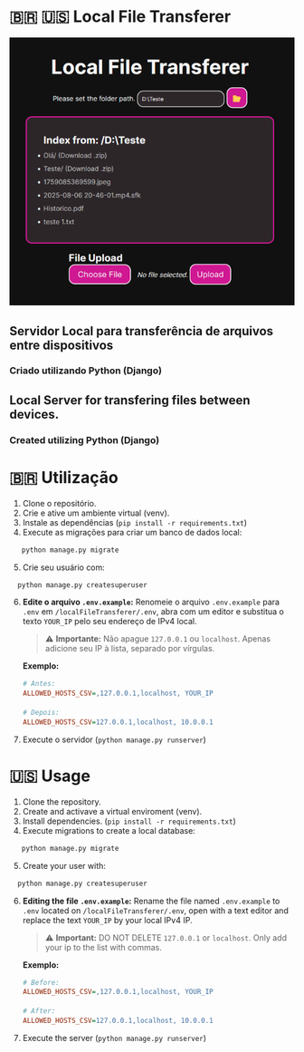 #  🇧🇷 🇺🇸 Local File Transferer #

<div align="center">
  <img src=".\localFileTransferer\assets\print.png" alt="Demonstração do Local File Transferer" width="700">
</div>

## Servidor Local para transferência de arquivos entre dispositivos ##
### Criado utilizando Python (Django) ###

## Local Server for transfering files between devices. ##
### Created utilizing Python (Django) ###


# 🇧🇷 Utilização #
1. Clone o repositório.
2. Crie e ative um ambiente virtual (venv).
3. Instale as dependências (` pip install -r requirements.txt `)
4. Execute as migrações para criar um banco de dados local:
 ``` bash
    python manage.py migrate
```
5. Crie seu usuário com:
``` bash
  python manage.py createsuperuser
```
6. **Edite o arquivo  `.env.example`:**
Renomeie o arquivo `.env.example` para `.env` em `/localFileTransferer/.env`, abra com um editor e substitua o texto `YOUR_IP` pelo seu endereço de IPv4 local.

    > ⚠️ **Importante:** Não apague `127.0.0.1` ou `localhost`. Apenas adicione seu IP à lista, separado por vírgulas.

    **Exemplo:**
    ```ini
    # Antes:
    ALLOWED_HOSTS_CSV=,127.0.0.1,localhost, YOUR_IP

    # Depois:
    ALLOWED_HOSTS_CSV=127.0.0.1,localhost, 10.0.0.1
    ```
7. Execute o servidor (` python manage.py runserver `)

# 🇺🇸 Usage #
1. Clone the repository.
2. Create and activave a virtual enviroment (venv).
3. Install dependencies. (` pip install -r requirements.txt `)
4. Execute migrations to create a local database:
 ``` bash
    python manage.py migrate
```
5. Create your user with:
``` bash
  python manage.py createsuperuser
```
6. **Editing the file `.env.example`:**
Rename the file named `.env.example` to `.env` located on `/localFileTransferer/.env`, open with a text editor and replace the text `YOUR_IP` by your local IPv4 IP.

    > ⚠️ **Important:** DO NOT DELETE `127.0.0.1` or `localhost`. Only add your ip to the list with commas.

    **Exemplo:**
    ```ini
    # Before:
    ALLOWED_HOSTS_CSV=,127.0.0.1,localhost, YOUR_IP

    # After:
    ALLOWED_HOSTS_CSV=127.0.0.1,localhost, 10.0.0.1
    ```
7. Execute the server (` python manage.py runserver `)
